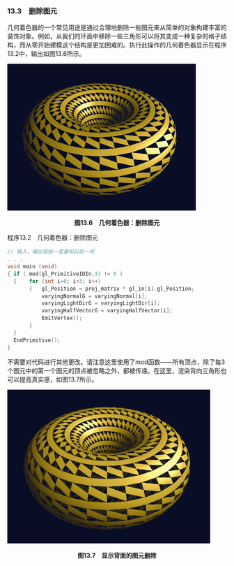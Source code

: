 ### 13.3　删除图元

几何着色器的一个常见用途是通过合理地删除一些图元来从简单的对象构建丰富的装饰对象。例如，从我们的环面中移除一些三角形可以将其变成一种复杂的格子结构，而从零开始建模这个结构是更加困难的。执行此操作的几何着色器显示在程序13.2中，输出如图13.6所示。

![285.png](../images/285.png)
<center class="my_markdown"><b class="my_markdown">图13.6　几何着色器：删除图元</b></center>

程序13.2　几何着色器：删除图元

```c
// 输入、输出和统一变量和以前一样
. . .
void main (void)
{ if ( mod(gl_PrimitiveIDIn,3) != 0 )
  {    for (int i=0; i<3; i++)
       {   gl_Position = proj_matrix * gl_in[i].gl_Position;
           varyingNormalG = varyingNormal[i];
           varyingLightDirG = varyingLightDir[i];
           varyingHalfVectorG = varyingHalfVector[i];
           EmitVertex();
       }
  }
  EndPrimitive();
}

```

不需要对代码进行其他更改。请注意这里使用了mod函数——所有顶点，除了每3个图元中的第一个图元的顶点被忽略之外，都被传递。在这里，渲染背向三角形也可以提高真实感，如图13.7所示。

![286.png](../images/286.png)
<center class="my_markdown"><b class="my_markdown">图13.7　显示背面的图元删除</b></center>

